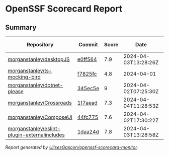 # OpenSSF Scorecard Report

## Summary

| Repository | Commit | Score | Date | Score Delta | Report | StepSecurity |
| -- | -- | -- | -- | -- | -- | -- |
| [morganstanley/desktopJS](https://github.com/morganstanley/desktopJS) | [e0ff564](https://github.com/morganstanley/desktopJS/commit/e0ff564e636e807153cfc820127164a23528daed) | 7.9 | 2024-04-03T13:28:26Z | -0.2 / [Details](https://kooltheba.github.io/openssf-scorecard-api-visualizer/#/projects/github.com/morganstanley/desktopJS/compare/b563282d6ea20476c45633e772c6604fc38a5bbc/e0ff564e636e807153cfc820127164a23528daed) | [View](https://kooltheba.github.io/openssf-scorecard-api-visualizer/#/projects/github.com/morganstanley/desktopJS/commit/e0ff564e636e807153cfc820127164a23528daed) | [Fix it](https://app.stepsecurity.io/securerepo?repo=morganstanley/desktopJS) |
| [morganstanley/ts-mocking-bird](https://github.com/morganstanley/ts-mocking-bird) | [f7825fc](https://github.com/morganstanley/ts-mocking-bird/commit/f7825fcf2c1bf5de63bada4e6c890e5dbeb0ca22) | 4.8 | 2024-04-01 | 0 / [Details](https://kooltheba.github.io/openssf-scorecard-api-visualizer/#/projects/github.com/morganstanley/ts-mocking-bird/compare/f7825fcf2c1bf5de63bada4e6c890e5dbeb0ca22/f7825fcf2c1bf5de63bada4e6c890e5dbeb0ca22) | [View](https://kooltheba.github.io/openssf-scorecard-api-visualizer/#/projects/github.com/morganstanley/ts-mocking-bird/commit/f7825fcf2c1bf5de63bada4e6c890e5dbeb0ca22) | [Fix it](https://app.stepsecurity.io/securerepo?repo=morganstanley/ts-mocking-bird) |
| [morganstanley/dotnet-please](https://github.com/morganstanley/dotnet-please) | [345ec5e](https://github.com/morganstanley/dotnet-please/commit/345ec5eab6f6c958a4ffb8cf24e6fb6a8da2979a) | 9 | 2024-04-02T07:25:30Z | 0.1 / [Details](https://kooltheba.github.io/openssf-scorecard-api-visualizer/#/projects/github.com/morganstanley/dotnet-please/compare/1dd88194617baf392d45a23e3723a8be9fd7c1d3/345ec5eab6f6c958a4ffb8cf24e6fb6a8da2979a) | [View](https://kooltheba.github.io/openssf-scorecard-api-visualizer/#/projects/github.com/morganstanley/dotnet-please/commit/345ec5eab6f6c958a4ffb8cf24e6fb6a8da2979a) | [Fix it](https://app.stepsecurity.io/securerepo?repo=morganstanley/dotnet-please) |
| [morganstanley/Crossroads](https://github.com/morganstanley/Crossroads) | [1f7aead](https://github.com/morganstanley/Crossroads/commit/1f7aead05510fcd67eba37b3c4009719b796abe2) | 7.3 | 2024-04-04T11:28:53Z | 0 / [Details](https://kooltheba.github.io/openssf-scorecard-api-visualizer/#/projects/github.com/morganstanley/Crossroads/compare/d018d82947353feac9f086067ea160c081f270e1/1f7aead05510fcd67eba37b3c4009719b796abe2) | [View](https://kooltheba.github.io/openssf-scorecard-api-visualizer/#/projects/github.com/morganstanley/Crossroads/commit/1f7aead05510fcd67eba37b3c4009719b796abe2) | [Fix it](https://app.stepsecurity.io/securerepo?repo=morganstanley/Crossroads) |
| [morganstanley/ComposeUI](https://github.com/morganstanley/ComposeUI) | [44fc775](https://github.com/morganstanley/ComposeUI/commit/44fc77533ff9e0990e95fa68a14e3097dc659069) | 7.6 | 2024-04-02T17:30:22Z | -0.2 / [Details](https://kooltheba.github.io/openssf-scorecard-api-visualizer/#/projects/github.com/morganstanley/ComposeUI/compare/5d110bea435f750afa1cb4ecd13a9d6b8ad745de/44fc77533ff9e0990e95fa68a14e3097dc659069) | [View](https://kooltheba.github.io/openssf-scorecard-api-visualizer/#/projects/github.com/morganstanley/ComposeUI/commit/44fc77533ff9e0990e95fa68a14e3097dc659069) | [Fix it](https://app.stepsecurity.io/securerepo?repo=morganstanley/ComposeUI) |
| [morganstanley/eslint-plugin-externalincludes](https://github.com/morganstanley/eslint-plugin-externalincludes) | [1daa24d](https://github.com/morganstanley/eslint-plugin-externalincludes/commit/1daa24d376075c08ff6c76142724cfc523026dfc) | 7.8 | 2024-04-03T13:28:58Z | 0 / [Details](https://kooltheba.github.io/openssf-scorecard-api-visualizer/#/projects/github.com/morganstanley/eslint-plugin-externalincludes/compare/1daa24d376075c08ff6c76142724cfc523026dfc/1daa24d376075c08ff6c76142724cfc523026dfc) | [View](https://kooltheba.github.io/openssf-scorecard-api-visualizer/#/projects/github.com/morganstanley/eslint-plugin-externalincludes/commit/1daa24d376075c08ff6c76142724cfc523026dfc) | [Fix it](https://app.stepsecurity.io/securerepo?repo=morganstanley/eslint-plugin-externalincludes) |

_Report generated by [UlisesGascon/openssf-scorecard-monitor](https://github.com/UlisesGascon/openssf-scorecard-monitor)._